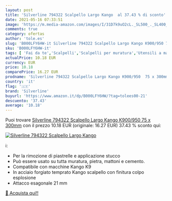 ```yaml
---
layout: post
title: 'Silverline 794322 Scalpello Largo Kango  al 37.43 % di sconto'
date: 2021-05-16 07:33:51
image: 'https://m.media-amazon.com/images/I/31D7k9uO2cL._SL500_._SL400_.jpg'
comments: true
category: ofertas
author: 'tole.es'
slug: 'B000LFY6HW-it Silverline 794322 Scalpello Largo Kango K900/950 75 x 300mm'
sku: 'B000LFY6HW-it'
tags: [ 'Fai da te','Scalpelli','Scalpelli per muratura','Utensili a mano','Utensili elettrici e a mano','silverline', ]
actualPrice: 10.18 EUR
currency: EUR
price: 10.18
comparePrice: 16.27 EUR
prodname: 'Silverline 794322 Scalpello Largo Kango K900/950  75 x 300mm'
country: 'it'
flag: '🇮🇹'
brand: 'Silverline'
buyurl: 'https://www.amazon.it/dp/B000LFY6HW/?tag=tolees00-21'
descuento: '37.43'
average: '10.18'
---
```


Puoi trovare [Silverline 794322 Scalpello Largo Kango K900/950  75 x 300mm](https://www.amazon.it/dp/B000LFY6HW/?tag=tolees00-21) con il prezzo 10.18 EUR (originale: 16.27 EUR) 37.43 % sconto qui:

[![Silverline 794322 Scalpello Largo Kango ](https://m.media-amazon.com/images/I/31D7k9uO2cL._SL500_._SL400_.jpg)](https://www.amazon.it/dp/B000LFY6HW/?tag=tolees00-21)

ℹ️:

- Per la rimozione di piastrelle e applicazione stucco
- Può essere usato su tutta muratura, pietra, mattoni e cemento.
- Compatibile con macchine Kango K9
- In acciaio forgiato temprato Kango scalpello con finitura colpo esplosione
- Attacco esagonale 21 mm

[🛒 Acquista qui!!](https://www.amazon.it/dp/B000LFY6HW/?tag=tolees00-21)
